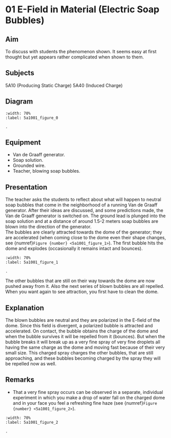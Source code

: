 # 01 E-Field in Material (Electric Soap Bubbles) 
    
## Aim   
To discuss with students the phenomenon shown. It seems easy at first thought but yet appears rather complicated when shown to them. 
  
## Subjects   
5A10 (Producing Static Charge) 5A40 (Induced Charge)   

## Diagram
   
```{figure} figures/figure_0.png
:width: 70%  
:label: 5a1001_figure_0

. 
```

## Equipment   
*  Van de Graaff generator. 
*  Soap solution. 
*  Grounded wire. 
*  Teacher, blowing soap bubbles.
     
  
## Presentation   
The teacher asks the students to reflect about what will happen to neutral soap bubbles that come in the neighborhood of a running Van de Graaff generator. After their ideas are discussed, and some predictions made, the Van de Graaff generator is switched on. The ground lead is plunged into the soap solution and at a distance of around 1.5-2 meters soap bubbles are blown into the direction of the generator.      
The bubbles are clearly attracted towards the dome of the generator; they are accelerated (when coming close to the dome even their shape changes, see {numref}`Figure {number} <5a1001_figure_1>`). The first bubble hits the dome and explodes (occasionally it remains intact and bounces).     

```{figure} figures/figure_1.png
:width: 70%  
:label: 5a1001_figure_1

. 
```

The other bubbles that are still on their way towards the dome are now pushed away from it. Also the next series of blown bubbles are all repelled. When you want again to see attraction, you first have to clean the dome.      
  
## Explanation   
The blown bubbles are neutral and they are polarized in the E-field of the dome. Since this field is divergent, a polarized bubble is attracted and accelerated. On contact, the bubble obtains the charge of the dome and when the bubble survives it will be repelled from it (bounces). But when the bubble breaks it will break up as a very fine spray of very fine droplets all having the same charge as the dome and moving fast because of their very small size. This charged spray charges the other bubbles, that are still approaching, and these bubbles becoming charged by the spray they will be repelled now as well.    
  
## Remarks
 *  That a very fine spray occurs can be observed in a separate, individual experiment in which you make a drop of water fall on the charged dome and in your face you feel a refreshing fine haze (see {numref}`Figure {number} <5a1001_figure_2>`).

```{figure} figures/figure_2.png
:width: 70%  
:label: 5a1001_figure_2

.
```
 
 